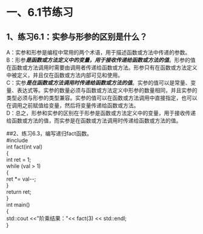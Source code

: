 # 一、**6.1节练习**   
## 1、练习6.1：实参与形参的区别是什么？  
A：实参和形参是编程中常用的两个术语，用于描述函数或方法中传递的参数。  
B：形参***是函数或方法定义中的变量，用于接收传递给函数或方法的值***。形参的值在函数或方法调用时需要由调用者传递给函数或方法。形参只有在函数或方法定义中被定义，并且仅在函数或方法内部可见和使用。  
C：实参***是在函数或方法调用时传递给函数或方法的值***。实参的值可以是常量、变量、表达式等。实参的数量必须与函数或方法定义中形参的数量相同，并且实参的类型必须与形参的类型兼容。实参的值可以在函数或方法调用中直接指定，也可以在调用之前赋值给变量，然后将变量传递给函数或方法。   
D：总之，形参和实参的区别在于形参是函数或方法定义中的变量，用于接收传递给函数或方法的值，而实参是在函数或方法调用时传递给函数或方法的值。  

##2、练习6.3，编写递归fact函数。  
#include<iostream>  
int fact(int val)  
{  
	int ret = 1;   
	while (val > 1)  
	{   
        ret *= val--;   
	}    
	return ret;   
}   
int main()   
{   
	std::cout <<"阶乘结果："<< fact(3) << std::endl;   
}  
 
